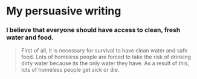 # My persuasive writing

### I believe that everyone should have access to clean, fresh water and food.


> First of all, it is necessary for survival to have clean water and safe food. Lots of homeless people are forced to take the risk of drinking dirty water because its the only water they have. As a result of this, lots of homeless people get sick or die. 